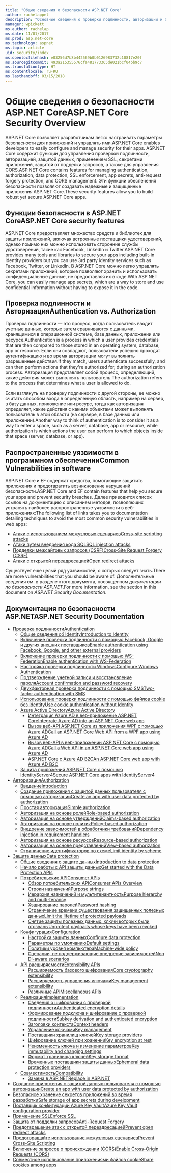 ```yaml
---
title: "Общие сведения о безопасности ASP.NET Core"
author: rachelappel
description: "Основные сведения о проверки подлинности, авторизации и безопасности в ASP.NET Core."
manager: wpickett
ms.author: rachelap
ms.date: 11/01/2017
ms.prod: asp.net-core
ms.technology: aspnet
ms.topic: article
uid: security/index
ms.openlocfilehash: e03256d7b8b442569b0b0126983732c10817e20f
ms.sourcegitcommit: 493a215355576cfa481773365de021bcf04bb9c7
ms.translationtype: HT
ms.contentlocale: ru-RU
ms.lasthandoff: 03/15/2018
---
```

# <a name="aspnet-core-security-overview"></a><span data-ttu-id="00e6b-103">Общие сведения о безопасности ASP.NET Core</span><span class="sxs-lookup"><span data-stu-id="00e6b-103">ASP.NET Core Security Overview</span></span>

<span data-ttu-id="00e6b-104">ASP.NET Core позволяет разработчикам легко настраивать параметры безопасности для приложений и управлять ими.</span><span class="sxs-lookup"><span data-stu-id="00e6b-104">ASP.NET Core enables developers to easily configure and manage security for their apps.</span></span> <span data-ttu-id="00e6b-105">ASP.NET Core содержит функции для управления проверкой подлинности, авторизацией, защитой данных, применением SSL, секретами приложений, защитой от подделки запросов, а также для управления CORS.</span><span class="sxs-lookup"><span data-stu-id="00e6b-105">ASP.NET Core contains features for managing authentication, authorization, data protection, SSL enforcement, app secrets, anti-request forgery protection, and CORS management.</span></span> <span data-ttu-id="00e6b-106">Эти функции обеспечения безопасности позволяют создавать надежные и защищенные приложения ASP.NET Core.</span><span class="sxs-lookup"><span data-stu-id="00e6b-106">These security features allow you to build robust yet secure ASP.NET Core apps.</span></span>

## <a name="aspnet-core-security-features"></a><span data-ttu-id="00e6b-107">Функции безопасности в ASP.NET Core</span><span class="sxs-lookup"><span data-stu-id="00e6b-107">ASP.NET Core security features</span></span>

<span data-ttu-id="00e6b-108">ASP.NET Core предоставляет множество средств и библиотек для защиты приложений, включая встроенные поставщики удостоверений, однако помимо них можно использовать сторонние службы удостоверений, такие как Facebook, LinkedIn и Twitter.</span><span class="sxs-lookup"><span data-stu-id="00e6b-108">ASP.NET Core provides many tools and libraries to secure your apps including built-in Identity providers but you can use 3rd party identity services such as Facebook, Twitter, or LinkedIn.</span></span> <span data-ttu-id="00e6b-109">В ASP.NET Core можно легко управлять секретами приложений, которые позволяют хранить и использовать конфиденциальные данные, не предоставляя их в коде.</span><span class="sxs-lookup"><span data-stu-id="00e6b-109">With ASP.NET Core, you can easily manage app secrets, which are a way to store and use confidential information without having to expose it in the code.</span></span>

## <a name="authentication-vs-authorization"></a><span data-ttu-id="00e6b-110">Проверка подлинности и Авторизация</span><span class="sxs-lookup"><span data-stu-id="00e6b-110">Authentication vs. Authorization</span></span>

<span data-ttu-id="00e6b-111">Проверка подлинности — это процесс, когда пользователь вводит учетные данные, которые затем сравниваются с данными, хранящимися в операционной системе, базе данных, приложении или ресурсе.</span><span class="sxs-lookup"><span data-stu-id="00e6b-111">Authentication is a process in which a user provides credentials that are then compared to those stored in an operating system, database, app or resource.</span></span> <span data-ttu-id="00e6b-112">Если они совпадают, пользователи успешно проходят аутентификацию и во время авторизации могут выполнять разрешенные действия.</span><span class="sxs-lookup"><span data-stu-id="00e6b-112">If they match, users authenticate successfully, and can then perform actions that they're authorized for, during an authorization process.</span></span> <span data-ttu-id="00e6b-113">Авторизация представляет собой процесс, определяющий, какие действия может выполнять пользователь.</span><span class="sxs-lookup"><span data-stu-id="00e6b-113">The authorization refers to the process that determines what a user is allowed to do.</span></span>

<span data-ttu-id="00e6b-114">Если взглянуть на проверку подлинности с другой стороны, ее можно считать способом входа в определенную область, например на сервер, в базу данных, приложение или ресурс, тогда как авторизация определяет, какие действия с какими объектами может выполнять пользователь в этой области (на сервере, в базе данных или приложении).</span><span class="sxs-lookup"><span data-stu-id="00e6b-114">Another way to think of authentication is to consider it as a way to enter a space, such as a server, database, app or resource, while authorization is which actions the user can perform to which objects inside that space (server, database, or app).</span></span>

## <a name="common-vulnerabilities-in-software"></a><span data-ttu-id="00e6b-115">Распространенные уязвимости в программном обеспечении</span><span class="sxs-lookup"><span data-stu-id="00e6b-115">Common Vulnerabilities in software</span></span>

<span data-ttu-id="00e6b-116">ASP.NET Core и EF содержат средства, помогающие защитить приложения и предотвратить возникновение нарушений безопасности.</span><span class="sxs-lookup"><span data-stu-id="00e6b-116">ASP.NET Core and EF contain features that help you secure your apps and prevent security breaches.</span></span> <span data-ttu-id="00e6b-117">Далее приводится список ссылок на документацию с описанием методов, позволяющих устранять наиболее распространенные уязвимости в веб-приложениях:</span><span class="sxs-lookup"><span data-stu-id="00e6b-117">The following list of links takes you to documentation detailing techniques to avoid the most common security vulnerabilities in web apps:</span></span>

* [<span data-ttu-id="00e6b-118">Атаки с использованием межузловых сценариев</span><span class="sxs-lookup"><span data-stu-id="00e6b-118">Cross-site scripting attacks</span></span>](https://docs.microsoft.com/aspnet/core/security/cross-site-scripting)
* [<span data-ttu-id="00e6b-119">Атаки путем внедрения кода SQL</span><span class="sxs-lookup"><span data-stu-id="00e6b-119">SQL injection attacks</span></span>](https://docs.microsoft.com/ef/core/querying/raw-sql)
* [<span data-ttu-id="00e6b-120">Подделки межсайтовых запросов (CSRF)</span><span class="sxs-lookup"><span data-stu-id="00e6b-120">Cross-Site Request Forgery (CSRF)</span></span>](https://docs.microsoft.com/aspnet/core/security/anti-request-forgery)
* [<span data-ttu-id="00e6b-121">Атаки с открытой переадресацией</span><span class="sxs-lookup"><span data-stu-id="00e6b-121">Open redirect attacks</span></span>](https://docs.microsoft.com/aspnet/core/security/preventing-open-redirects)

<span data-ttu-id="00e6b-122">Существует еще целый ряд уязвимостей, о которых следует знать.</span><span class="sxs-lookup"><span data-stu-id="00e6b-122">There are more vulnerabilities that you should be aware of.</span></span> <span data-ttu-id="00e6b-123">Дополнительные сведения см. в разделе этого документа, посвященном *документации по безопасности ASP.NET*.</span><span class="sxs-lookup"><span data-stu-id="00e6b-123">For more information, see the section in this document on *ASP.NET Security Documentation*.</span></span>

## <a name="aspnet-security-documentation"></a><span data-ttu-id="00e6b-124">Документация по безопасности ASP.NET</span><span class="sxs-lookup"><span data-stu-id="00e6b-124">ASP.NET Security Documentation</span></span>

*   [<span data-ttu-id="00e6b-125">Проверка подлинности</span><span class="sxs-lookup"><span data-stu-id="00e6b-125">Authentication</span></span>](authentication/index.md)
    *   [<span data-ttu-id="00e6b-126">Общие сведения об Identity</span><span class="sxs-lookup"><span data-stu-id="00e6b-126">Introduction to Identity</span></span>](authentication/identity.md)
    *   [<span data-ttu-id="00e6b-127">Включение проверки подлинности с помощью Facebook, Google и других внешних поставщиков</span><span class="sxs-lookup"><span data-stu-id="00e6b-127">Enable authentication using Facebook, Google, and other external providers</span></span>](authentication/social/index.md)
    *   [<span data-ttu-id="00e6b-128">Включение проверки подлинности с помощью WS-Federation</span><span class="sxs-lookup"><span data-stu-id="00e6b-128">Enable authentication with WS-Federation</span></span>](authentication/ws-federation.md)
    * [<span data-ttu-id="00e6b-129">Настройка проверки подлинности Windows</span><span class="sxs-lookup"><span data-stu-id="00e6b-129">Configure Windows Authentication</span></span>](authentication/windowsauth.md)
    *   [<span data-ttu-id="00e6b-130">Подтверждение учетной записи и восстановление пароля</span><span class="sxs-lookup"><span data-stu-id="00e6b-130">Account confirmation and password recovery</span></span>](authentication/accconfirm.md)
    *   [<span data-ttu-id="00e6b-131">Двухфакторная проверка подлинности с помощью SMS</span><span class="sxs-lookup"><span data-stu-id="00e6b-131">Two-factor authentication with SMS</span></span>](authentication/2fa.md)
    *   [<span data-ttu-id="00e6b-132">Использование проверки подлинности с помощью файлов cookie без Identity</span><span class="sxs-lookup"><span data-stu-id="00e6b-132">Use cookie authentication without Identity</span></span>](authentication/cookie.md)
    *   [<span data-ttu-id="00e6b-133">Azure Active Directory</span><span class="sxs-lookup"><span data-stu-id="00e6b-133">Azure Active Directory</span></span>](authentication/azure-active-directory/index.md)
        *   [<span data-ttu-id="00e6b-134">Интеграция Azure AD в веб-приложение ASP.NET Core</span><span class="sxs-lookup"><span data-stu-id="00e6b-134">Integrate Azure AD into an ASP.NET Core web app</span></span>](https://azure.microsoft.com/documentation/samples/active-directory-dotnet-webapp-openidconnect-aspnetcore/)
        *   [<span data-ttu-id="00e6b-135">Вызов веб-API ASP.NET Core из приложения WPF с помощью Azure AD</span><span class="sxs-lookup"><span data-stu-id="00e6b-135">Call an ASP.NET Core Web API from a WPF app using Azure AD</span></span>](https://azure.microsoft.com/documentation/samples/active-directory-dotnet-native-aspnetcore/)
        *   [<span data-ttu-id="00e6b-136">Вызов веб-API в веб-приложении ASP.NET Core с помощью Azure AD</span><span class="sxs-lookup"><span data-stu-id="00e6b-136">Call a Web API in an ASP.NET Core web app using Azure AD</span></span>](https://azure.microsoft.com/documentation/samples/active-directory-dotnet-webapp-webapi-openidconnect-aspnetcore/)
        *   [<span data-ttu-id="00e6b-137">ASP.NET Core с Azure AD B2C</span><span class="sxs-lookup"><span data-stu-id="00e6b-137">An ASP.NET Core web app with Azure AD B2C</span></span>](https://azure.microsoft.com/resources/samples/active-directory-b2c-dotnetcore-webapp/)
    *   [<span data-ttu-id="00e6b-138">Защита приложений ASP.NET Core с помощью IdentityServer4</span><span class="sxs-lookup"><span data-stu-id="00e6b-138">Secure ASP.NET Core apps with IdentityServer4</span></span>](https://identityserver4.readthedocs.io)
*   [<span data-ttu-id="00e6b-139">Авторизация</span><span class="sxs-lookup"><span data-stu-id="00e6b-139">Authorization</span></span>](authorization/index.md)
    *   [<span data-ttu-id="00e6b-140">Введение</span><span class="sxs-lookup"><span data-stu-id="00e6b-140">Introduction</span></span>](authorization/introduction.md)
    *   [<span data-ttu-id="00e6b-141">Создание приложения с защитой данных пользователя с помощью авторизации</span><span class="sxs-lookup"><span data-stu-id="00e6b-141">Create an app with user data protected by authorization</span></span>](xref:security/authorization/secure-data)
    *   [<span data-ttu-id="00e6b-142">Простая авторизация</span><span class="sxs-lookup"><span data-stu-id="00e6b-142">Simple authorization</span></span>](authorization/simple.md)
    *   [<span data-ttu-id="00e6b-143">Авторизация на основе ролей</span><span class="sxs-lookup"><span data-stu-id="00e6b-143">Role-based authorization</span></span>](authorization/roles.md)
    *   [<span data-ttu-id="00e6b-144">Авторизация на основе утверждений</span><span class="sxs-lookup"><span data-stu-id="00e6b-144">Claims-based authorization</span></span>](authorization/claims.md)
    *   [<span data-ttu-id="00e6b-145">Авторизация на основе политик</span><span class="sxs-lookup"><span data-stu-id="00e6b-145">Policy-based authorization</span></span>](authorization/policies.md)
    *   [<span data-ttu-id="00e6b-146">Внедрение зависимостей в обработчики требований</span><span class="sxs-lookup"><span data-stu-id="00e6b-146">Dependency injection in requirement handlers</span></span>](authorization/dependencyinjection.md)
    *   [<span data-ttu-id="00e6b-147">Авторизация на основе ресурсов</span><span class="sxs-lookup"><span data-stu-id="00e6b-147">Resource-based authorization</span></span>](authorization/resourcebased.md)
    *   [<span data-ttu-id="00e6b-148">Авторизация на основе представлений</span><span class="sxs-lookup"><span data-stu-id="00e6b-148">View-based authorization</span></span>](authorization/views.md)
    *   [<span data-ttu-id="00e6b-149">Ограничение идентификаторов по схеме</span><span class="sxs-lookup"><span data-stu-id="00e6b-149">Limit identity by scheme</span></span>](authorization/limitingidentitybyscheme.md)
*   [<span data-ttu-id="00e6b-150">Защита данных</span><span class="sxs-lookup"><span data-stu-id="00e6b-150">Data protection</span></span>](data-protection/index.md)
    *   [<span data-ttu-id="00e6b-151">Общие сведения о защите данных</span><span class="sxs-lookup"><span data-stu-id="00e6b-151">Introduction to data protection</span></span>](data-protection/introduction.md)
    *   [<span data-ttu-id="00e6b-152">Начало работы с API защиты данных</span><span class="sxs-lookup"><span data-stu-id="00e6b-152">Get started with the Data Protection APIs</span></span>](data-protection/using-data-protection.md)
    *   [<span data-ttu-id="00e6b-153">Потребительские API</span><span class="sxs-lookup"><span data-stu-id="00e6b-153">Consumer APIs</span></span>](data-protection/consumer-apis/index.md)
        *   [<span data-ttu-id="00e6b-154">Обзор потребительских API</span><span class="sxs-lookup"><span data-stu-id="00e6b-154">Consumer APIs Overview</span></span>](data-protection/consumer-apis/overview.md)
        *   [<span data-ttu-id="00e6b-155">Строки назначений</span><span class="sxs-lookup"><span data-stu-id="00e6b-155">Purpose strings</span></span>](data-protection/consumer-apis/purpose-strings.md)
        *   [<span data-ttu-id="00e6b-156">Иерархия назначений и мультитенантность</span><span class="sxs-lookup"><span data-stu-id="00e6b-156">Purpose hierarchy and multi-tenancy</span></span>](data-protection/consumer-apis/purpose-strings-multitenancy.md)
        *   [<span data-ttu-id="00e6b-157">Хэширование паролей</span><span class="sxs-lookup"><span data-stu-id="00e6b-157">Password hashing</span></span>](data-protection/consumer-apis/password-hashing.md)
        *   [<span data-ttu-id="00e6b-158">Ограничение времени существования защищенных полезных данных</span><span class="sxs-lookup"><span data-stu-id="00e6b-158">Limit the lifetime of protected payloads</span></span>](data-protection/consumer-apis/limited-lifetime-payloads.md)
        *   [<span data-ttu-id="00e6b-159">Снятие защиты полезных данных, ключи которых были отозваны</span><span class="sxs-lookup"><span data-stu-id="00e6b-159">Unprotect payloads whose keys have been revoked</span></span>](data-protection/consumer-apis/dangerous-unprotect.md)
    *   [<span data-ttu-id="00e6b-160">Конфигурация</span><span class="sxs-lookup"><span data-stu-id="00e6b-160">Configuration</span></span>](data-protection/configuration/index.md)
        *   [<span data-ttu-id="00e6b-161">Настройка защиты данных</span><span class="sxs-lookup"><span data-stu-id="00e6b-161">Configure data protection</span></span>](data-protection/configuration/overview.md)
        *   [<span data-ttu-id="00e6b-162">Параметры по умолчанию</span><span class="sxs-lookup"><span data-stu-id="00e6b-162">Default settings</span></span>](data-protection/configuration/default-settings.md)
        *   [<span data-ttu-id="00e6b-163">Политики уровня компьютера</span><span class="sxs-lookup"><span data-stu-id="00e6b-163">Machine-wide policy</span></span>](data-protection/configuration/machine-wide-policy.md)
        *   [<span data-ttu-id="00e6b-164">Сценарии, не поддерживающие внедрение зависимостей</span><span class="sxs-lookup"><span data-stu-id="00e6b-164">Non DI-aware scenarios</span></span>](data-protection/configuration/non-di-scenarios.md)
    *   [<span data-ttu-id="00e6b-165">API расширяемости</span><span class="sxs-lookup"><span data-stu-id="00e6b-165">Extensibility APIs</span></span>](data-protection/extensibility/index.md)
        *   [<span data-ttu-id="00e6b-166">Расширяемость базового шифрования</span><span class="sxs-lookup"><span data-stu-id="00e6b-166">Core cryptography extensibility</span></span>](data-protection/extensibility/core-crypto.md)
        *   [<span data-ttu-id="00e6b-167">Расширяемость управления ключами</span><span class="sxs-lookup"><span data-stu-id="00e6b-167">Key management extensibility</span></span>](data-protection/extensibility/key-management.md)
        *   [<span data-ttu-id="00e6b-168">Различные API</span><span class="sxs-lookup"><span data-stu-id="00e6b-168">Miscellaneous APIs</span></span>](data-protection/extensibility/misc-apis.md)
    *   [<span data-ttu-id="00e6b-169">Реализация</span><span class="sxs-lookup"><span data-stu-id="00e6b-169">Implementation</span></span>](data-protection/implementation/index.md)
        *   [<span data-ttu-id="00e6b-170">Сведения о шифровании с проверкой подлинности</span><span class="sxs-lookup"><span data-stu-id="00e6b-170">Authenticated encryption details</span></span>](data-protection/implementation/authenticated-encryption-details.md)
        *   [<span data-ttu-id="00e6b-171">Формирование подключа и шифрование с проверкой подлинности</span><span class="sxs-lookup"><span data-stu-id="00e6b-171">Subkey derivation and authenticated encryption</span></span>](data-protection/implementation/subkeyderivation.md)
        *   [<span data-ttu-id="00e6b-172">Заголовки контекста</span><span class="sxs-lookup"><span data-stu-id="00e6b-172">Context headers</span></span>](data-protection/implementation/context-headers.md)
        *   [<span data-ttu-id="00e6b-173">Управление ключами</span><span class="sxs-lookup"><span data-stu-id="00e6b-173">Key management</span></span>](data-protection/implementation/key-management.md)
        *   [<span data-ttu-id="00e6b-174">Поставщики хранилищ ключей</span><span class="sxs-lookup"><span data-stu-id="00e6b-174">Key storage providers</span></span>](data-protection/implementation/key-storage-providers.md)
        *   [<span data-ttu-id="00e6b-175">Шифрование ключей при хранении</span><span class="sxs-lookup"><span data-stu-id="00e6b-175">Key encryption at rest</span></span>](data-protection/implementation/key-encryption-at-rest.md)
        *   [<span data-ttu-id="00e6b-176">Неизменность ключа и изменение параметров</span><span class="sxs-lookup"><span data-stu-id="00e6b-176">Key immutability and changing settings</span></span>](data-protection/implementation/key-immutability.md)
        *   [<span data-ttu-id="00e6b-177">Формат хранилища ключей</span><span class="sxs-lookup"><span data-stu-id="00e6b-177">Key storage format</span></span>](data-protection/implementation/key-storage-format.md)
        *   [<span data-ttu-id="00e6b-178">Временные поставщики защиты данных</span><span class="sxs-lookup"><span data-stu-id="00e6b-178">Ephemeral data protection providers</span></span>](data-protection/implementation/key-storage-ephemeral.md)
    *   [<span data-ttu-id="00e6b-179">Совместимость</span><span class="sxs-lookup"><span data-stu-id="00e6b-179">Compatibility</span></span>](data-protection/compatibility/index.md)
        *   [<span data-ttu-id="00e6b-180">Замена <machineKey> в ASP.NET</span><span class="sxs-lookup"><span data-stu-id="00e6b-180">Replace <machineKey> in ASP.NET</span></span>](data-protection/compatibility/replacing-machinekey.md)
*   [<span data-ttu-id="00e6b-181">Создание приложения с защитой данных пользователя с помощью авторизации</span><span class="sxs-lookup"><span data-stu-id="00e6b-181">Create an app with user data protected by authorization</span></span>](xref:security/authorization/secure-data)
*   [<span data-ttu-id="00e6b-182">Безопасное хранение секретов приложений во время разработки</span><span class="sxs-lookup"><span data-stu-id="00e6b-182">Safe storage of app secrets during development</span></span>](app-secrets.md)
*   [<span data-ttu-id="00e6b-183">Поставщик конфигурации Azure Key Vault</span><span class="sxs-lookup"><span data-stu-id="00e6b-183">Azure Key Vault configuration provider</span></span>](key-vault-configuration.md)
*   [<span data-ttu-id="00e6b-184">Применение SSL</span><span class="sxs-lookup"><span data-stu-id="00e6b-184">Enforce SSL</span></span>](enforcing-ssl.md)
*   [<span data-ttu-id="00e6b-185">Защита от подделки запросов</span><span class="sxs-lookup"><span data-stu-id="00e6b-185">Anti-Request Forgery</span></span>](anti-request-forgery.md)
*   [<span data-ttu-id="00e6b-186">Предотвращение атак с открытой переадресацией</span><span class="sxs-lookup"><span data-stu-id="00e6b-186">Prevent open redirect attacks</span></span>](preventing-open-redirects.md)
*   [<span data-ttu-id="00e6b-187">Предотвращайте использование межузловых сценариев</span><span class="sxs-lookup"><span data-stu-id="00e6b-187">Prevent Cross-Site Scripting</span></span>](cross-site-scripting.md)
*   [<span data-ttu-id="00e6b-188">Включение запросов о происхождении (CORS)</span><span class="sxs-lookup"><span data-stu-id="00e6b-188">Enable Cross-Origin Requests (CORS)</span></span>](cors.md)
*   [<span data-ttu-id="00e6b-189">Совместное использование приложениями файлов cookie</span><span class="sxs-lookup"><span data-stu-id="00e6b-189">Share cookies among apps</span></span>](cookie-sharing.md)
